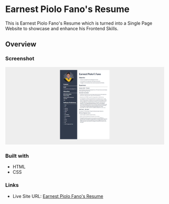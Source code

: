# Earnest Piolo Fano's Resume

This is Earnest Piolo Fano's Resume which is turned into a Single Page Website to showcase and enhance his Frontend Skills.

## Overview

### Screenshot

![](./assets/images/resume-screenshot.png)

### Built with

- HTML
- CSS

### Links

- Live Site URL: [Earnest Piolo Fano's Resume](https://efano-dev.github.io/vanilla-resume/)